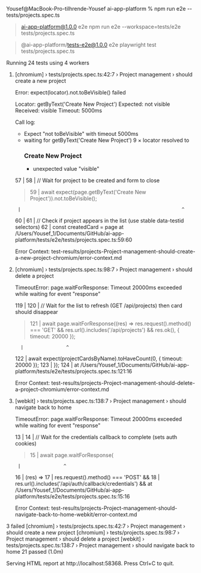 Yousef@MacBook-Pro-tilhrende-Yousef ai-app-platform %
npm run e2e -- tests/projects.spec.ts

> ai-app-platform@1.0.0 e2e
> npm run e2e --workspace=tests/e2e tests/projects.spec.ts

> @ai-app-platform/tests-e2e@1.0.0 e2e
> playwright test tests/projects.spec.ts

Running 24 tests using 4 workers

1.  [chromium] › tests/projects.spec.ts:42:7 › Project management › should create a new project

    Error: expect(locator).not.toBeVisible() failed

    Locator: getByText('Create New Project')
    Expected: not visible
    Received: visible
    Timeout: 5000ms

    Call log:
    - Expect "not toBeVisible" with timeout 5000ms
    - waiting for getByText('Create New Project')
      9 × locator resolved to <h3 class="text-lg font-medium text-gray-900 mb-4">Create New Project</h3>
      - unexpected value "visible"

    57 |
    58 | // Wait for project to be created and form to close

    > 59 | await expect(page.getByText('Create New Project')).not.toBeVisible();

         |                                                            ^

    60 |
    61 | // Check if project appears in the list (use stable data-testid selectors)
    62 | const createdCard = page
    at /Users/Yousef_1/Documents/GitHub/ai-app-platform/tests/e2e/tests/projects.spec.ts:59:60

    Error Context: test-results/projects-Project-management-should-create-a-new-project-chromium/error-context.md

2.  [chromium] › tests/projects.spec.ts:98:7 › Project management › should delete a project

    TimeoutError: page.waitForResponse: Timeout 20000ms exceeded while waiting for event "response"

    119 |
    120 | // Wait for the list to refresh (GET /api/projects) then card should disappear

    > 121 | await page.waitForResponse((res) => res.request().method() === 'GET' && res.url().includes('/api/projects') && res.ok(), { timeout: 20000 });

          |                ^

    122 | await expect(projectCardsByName).toHaveCount(0, { timeout: 20000 });
    123 | });
    124 |
    at /Users/Yousef_1/Documents/GitHub/ai-app-platform/tests/e2e/tests/projects.spec.ts:121:16

    Error Context: test-results/projects-Project-management-should-delete-a-project-chromium/error-context.md

3.  [webkit] › tests/projects.spec.ts:138:7 › Project management › should navigate back to home

    TimeoutError: page.waitForResponse: Timeout 20000ms exceeded while waiting for event "response"

    13 |
    14 | // Wait for the credentials callback to complete (sets auth cookies)

    > 15 | await page.waitForResponse(

         |                ^

    16 | (res) =>
    17 | res.request().method() === 'POST' &&
    18 | res.url().includes('/api/auth/callback/credentials') &&
    at /Users/Yousef_1/Documents/GitHub/ai-app-platform/tests/e2e/tests/projects.spec.ts:15:16

    Error Context: test-results/projects-Project-management-should-navigate-back-to-home-webkit/error-context.md

3 failed
[chromium] › tests/projects.spec.ts:42:7 › Project management › should create a new project
[chromium] › tests/projects.spec.ts:98:7 › Project management › should delete a project
[webkit] › tests/projects.spec.ts:138:7 › Project management › should navigate back to home
21 passed (1.0m)

Serving HTML report at http://localhost:58368. Press Ctrl+C to quit.
